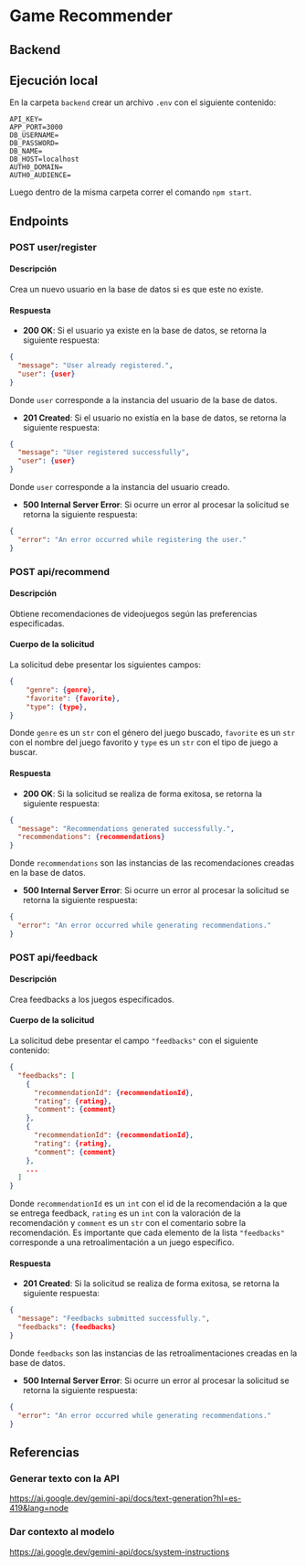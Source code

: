 # Game Recommender

## Backend

## Ejecución local
En la carpeta `backend` crear un archivo `.env` con el siguiente contenido:
```
API_KEY=
APP_PORT=3000
DB_USERNAME=
DB_PASSWORD=
DB_NAME=
DB_HOST=localhost
AUTH0_DOMAIN=
AUTH0_AUDIENCE=
```

Luego dentro de la misma carpeta correr el comando `npm start`.

## Endpoints

### POST user/register

#### Descripción
Crea un nuevo usuario en la base de datos si es que este no existe.

#### Respuesta
- **200 OK**: Si el usuario ya existe en la base de datos, se retorna la siguiente respuesta:
```json
{
  "message": "User already registered.",
  "user": {user}
}
```
Donde `user` corresponde a la instancia del usuario de la base de datos.

- **201 Created**: Si el usuario no existía en la base de datos, se retorna la siguiente respuesta:
```json
{
  "message": "User registered successfully",
  "user": {user}
}
```
Donde `user` corresponde a la instancia del usuario creado.

- **500 Internal Server Error**: Si ocurre un error al procesar la solicitud se retorna la siguiente respuesta:
```json
{
  "error": "An error occurred while registering the user."
}
```

### POST api/recommend

#### Descripción
Obtiene recomendaciones de videojuegos según las preferencias especificadas.

#### Cuerpo de la solicitud
La solicitud debe presentar los siguientes campos:
```json
{
    "genre": {genre},
    "favorite": {favorite},
    "type": {type},
}
```
Donde `genre` es un `str` con el género del juego buscado, `favorite` es un `str` con el nombre del juego favorito y `type` es un `str` con el tipo de juego a buscar.

#### Respuesta
- **200 OK**: Si la solicitud se realiza de forma exitosa, se retorna la siguiente respuesta:
```json
{
  "message": "Recommendations generated successfully.",
  "recommendations": {recommendations}
}
```
Donde `recommendations` son las instancias de las recomendaciones creadas en la base de datos.

- **500 Internal Server Error**: Si ocurre un error al procesar la solicitud se retorna la siguiente respuesta:
```json
{
  "error": "An error occurred while generating recommendations."
}
```

### POST api/feedback

#### Descripción
Crea feedbacks a los juegos especificados.

#### Cuerpo de la solicitud
La solicitud debe presentar el campo `"feedbacks"` con el siguiente contenido:
```json
{
  "feedbacks": [
    {
      "recommendationId": {recommendationId},
      "rating": {rating},
      "comment": {comment}
    },
    {
      "recommendationId": {recommendationId},
      "rating": {rating},
      "comment": {comment}
    },
    ...
  ]
}
```

Donde `recommendationId` es un `int` con el id de la recomendación a la que se entrega feedback, `rating` es un `int` con la valoración de la recomendación y `comment` es un `str` con el comentario sobre la recomendación. Es importante que cada elemento de la lista `"feedbacks"` corresponde a una retroalimentación a un juego específico.

#### Respuesta
- **201 Created**: Si la solicitud se realiza de forma exitosa, se retorna la siguiente respuesta:
```json
{
  "message": "Feedbacks submitted successfully.",
  "feedbacks": {feedbacks}
}
```
Donde `feedbacks` son las instancias de las retroalimentaciones creadas en la base de datos.

- **500 Internal Server Error**: Si ocurre un error al procesar la solicitud se retorna la siguiente respuesta:
```json
{
  "error": "An error occurred while generating recommendations."
}
```


## Referencias

### Generar texto con la API
https://ai.google.dev/gemini-api/docs/text-generation?hl=es-419&lang=node

### Dar contexto al modelo
https://ai.google.dev/gemini-api/docs/system-instructions
